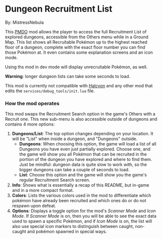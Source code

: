 # Dungeon Recruitment List
By: MistressNebula

This [PMDO](https://github.com/audinowho/PMDODump/releases) mod allows
the player to access the full Recruitment List of explored dungeons,
accessible from the Others menu while in a Ground Map.
This list shows all Recruitable Pokémon up to the highest reached
floor of a dungeon, complete with the exact floor number you can find
those Pokémon at.
It even contains some explanation screens and an icon mode.

Using ths mod in dev mode will display unrecruitable Pokémon, as well.

**Warning**: longer dungeon lists can take some seconds to load.

This mod is currently not compatible with
[Halcyon](https://github.com/Palikadude/Halcyon/releases) and any
other mod that edits the ```services/debug_tools/init.lua``` file.

### How the mod operates
This mod swaps the Recruitment Search option in the game's Others
with a Recruit one.
This new sub-menu is also accessible outside of dungeons and contains
4 more options:

1. **Dungeons/List**: The top option changes depending on your
location. It will be "List" when inside a dungeon, and "Dungeons"
outside.
    - **Dungeons**: When choosing this option, the game will load a
list of all Dungeons you have even just partially explored. Choose
one, and the game will show you all Pokémon that can be recruited
in the portion of the dungeon you have explored and where to find
them. Just be mindful: dungeon data is quite slow to work with, so
the bigger dungeons can take a couple of seconds to load.
    - **List**: Choose this option and the game will show you the
game's regular Recruitment Search screen.
2. **Info**: Shows what is essentially a recap of this README, but
in-game and in a more compact format.
3. **Colors**: Lists the various colors used in the mod to 
differentiate which pokémon have already been recruited and which ones
do or do not respawn upon defeat.
4. **Options**: Displays a toggle option for the mod's
*Scanner Mode* and *Icon Mode*. If *Scanner Mode* is on, then you
will be able to see the exact data used to spawn a specific Pokémon,
and if *Icon Mode* is on, the list will also use special icon markers 
to distinguish between caught, non-caught and pokémon spawned in special ways.
